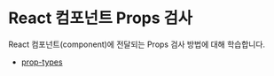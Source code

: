 # React 컴포넌트 Props 검사

React 컴포넌트(component)에 전달되는 Props 검사 방법에 대해 학습합니다.

- [prop-types](https://www.npmjs.com/package/prop-types)
